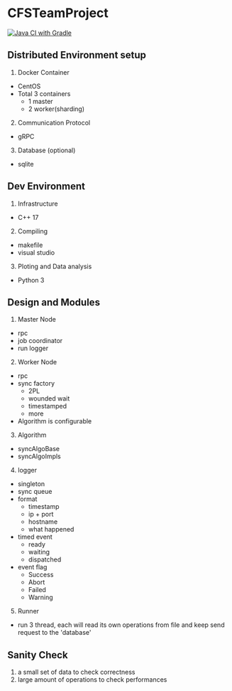 # CFSTeamProject

[![Java CI with Gradle](https://github.com/Dai0526/CFSTeamProject/actions/workflows/gradle.yml/badge.svg)](https://github.com/Dai0526/CFSTeamProject/actions/workflows/gradle.yml)

## Distributed Environment setup
1. Docker Container
  - CentOS
  - Total 3 containers
    - 1 master
    - 2 worker(sharding)

2. Communication Protocol
  - gRPC

3. Database (optional)
  - sqlite


## Dev Environment
1. Infrastructure
  - C++ 17

2. Compiling
  - makefile
  - visual studio
  
3. Ploting and Data analysis
  - Python 3


## Design and Modules

1. Master Node
  - rpc
  - job coordinator
  - run logger

2. Worker Node
  - rpc
  - sync factory
    - 2PL
    - wounded wait
    - timestamped
    - more
  - Algorithm is configurable

3. Algorithm
  - syncAlgoBase
  - syncAlgoImpls

4. logger
  - singleton
  - sync queue
  - format
    - timestamp
    - ip + port
    - hostname
    - what happened
  - timed event
    - ready
    - waiting
    - dispatched
  - event flag
    - Success
    - Abort
    - Failed
    - Warning

5. Runner
  - run 3 thread, each will read its own operations from file and keep send request to the 'database'

## Sanity Check
  1. a small set of data to check correctness
  2. large amount of operations to check performances
